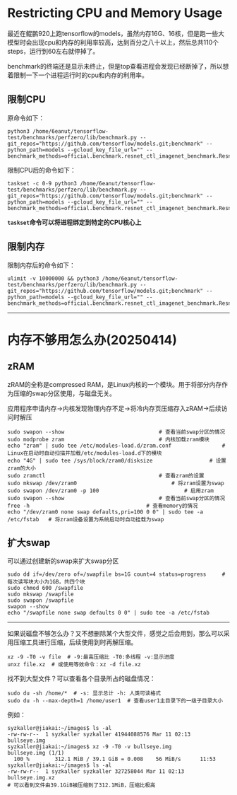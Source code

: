 # Restricting CPU and Memory Usage

最近在鲲鹏920上跑tensorflow的models，虽然内存16G、16核，但是跑一些大模型时会出现cpu和内存的利用率较高，达到百分之八十以上，然后总共110个steps，运行到60左右就停掉了。

benchmark的终端还是显示未终止，但是top查看进程会发现已经断掉了，所以想着限制一下一个进程运行时的cpu和内存的利用率。

## 限制CPU

原命令如下：

```
python3 /home/6eanut/tensorflow-test/benchmarks/perfzero/lib/benchmark.py --git_repos="https://github.com/tensorflow/models.git;benchmark" --python_path=models --gcloud_key_file_url="" --benchmark_methods=official.benchmark.resnet_ctl_imagenet_benchmark.Resnet50CtlBenchmarkSynth.benchmark_1_gpu
```

限制CPU后的命令如下：

```
taskset -c 0-9 python3 /home/6eanut/tensorflow-test/benchmarks/perfzero/lib/benchmark.py --git_repos="https://github.com/tensorflow/models.git;benchmark" --python_path=models --gcloud_key_file_url="" --benchmark_methods=official.benchmark.resnet_ctl_imagenet_benchmark.Resnet50CtlBenchmarkSynth.benchmark_1_gpu
```

**`taskset`命令可以将进程绑定到特定的CPU核心上**

## 限制内存

限制内存后的命令如下：

```
ulimit -v 10000000 && python3 /home/6eanut/tensorflow-test/benchmarks/perfzero/lib/benchmark.py --git_repos="https://github.com/tensorflow/models.git;benchmark" --python_path=models --gcloud_key_file_url="" --benchmark_methods=official.benchmark.resnet_ctl_imagenet_benchmark.Resnet50CtlBenchmarkSynth.benchmark_1_gpu
```

---

# 内存不够用怎么办(20250414)

## zRAM

zRAM的全称是compressed RAM，是Linux内核的一个模块。用于将部分内存作为压缩的swap分区使用，与磁盘无关。

应用程序申请内存->内核发现物理内存不足->将冷内存页压缩存入zRAM->后续访问时解压

```shell
sudo swapon --show								# 查看当前swap分区的情况
sudo modprobe zram								# 内核加载zram模块
echo "zram" | sudo tee /etc/modules-load.d/zram.conf				# Linux在启动时自动扫描并加载/etc/modules-load.d下的模块
echo "4G" | sudo tee /sys/block/zram0/disksize					# 设置zram的大小
sudo zramctl									# 查看zram的设置
sudo mkswap /dev/zram0								# 将zram设置为swap
sudo swapon /dev/zram0 -p 100							# 启用zram
sudo swapon --show								# 查看当前swap分区的情况
free -h										# 查看memory的情况
echo "/dev/zram0 none swap defaults,pri=100 0 0" | sudo tee -a /etc/fstab	# 将zram设备设置为系统启动时自动挂载为swap
```

## 扩大swap

可以通过创建新的swap来扩大swap分区

```shell
sudo dd if=/dev/zero of=/swapfile bs=1G count=4 status=progress		# 每次读写块大小为1GB，共四个块
sudo chmod 600 /swapfile
sudo mkswap /swapfile
sudo swapon /swapfile
swapon --show
echo "/swapfile none swap defaults 0 0" | sudo tee -a /etc/fstab
```

---

如果说磁盘不够怎么办？又不想删除某个大型文件，感觉之后会用到，那么可以采用压缩工具进行压缩，后续使用到时再解压缩。

```shell
xz -9 -T0 -v file  # -9:最高压缩比 -T0:多线程 -v:显示进度
unxz file.xz  # 或使用等效命令：xz -d file.xz
```

找不到大型文件？可以查看各个目录所占的磁盘情况：

```shell
sudo du -sh /home/*  # -s: 显示总计 -h: 人类可读格式
sudo du -h --max-depth=1 /home/user1  # 查看user1主目录下的一级子目录大小
```

例如：

```shell
syzkaller@jiakai:~/images$ ls -al
-rw-rw-r--  1 syzkaller syzkaller 41944088576 Mar 11 02:13 bullseye.img
syzkaller@jiakai:~/images$ xz -9 -T0 -v bullseye.img
bullseye.img (1/1)
  100 %        312.1 MiB / 39.1 GiB = 0.008    56 MiB/s      11:53
syzkaller@jiakai:~/images$ ls -al
-rw-rw-r--  1 syzkaller syzkaller 327258044 Mar 11 02:13 bullseye.img.xz
# 可以看到文件由39.1GiB被压缩到了312.1MiB，压缩比极高
```
